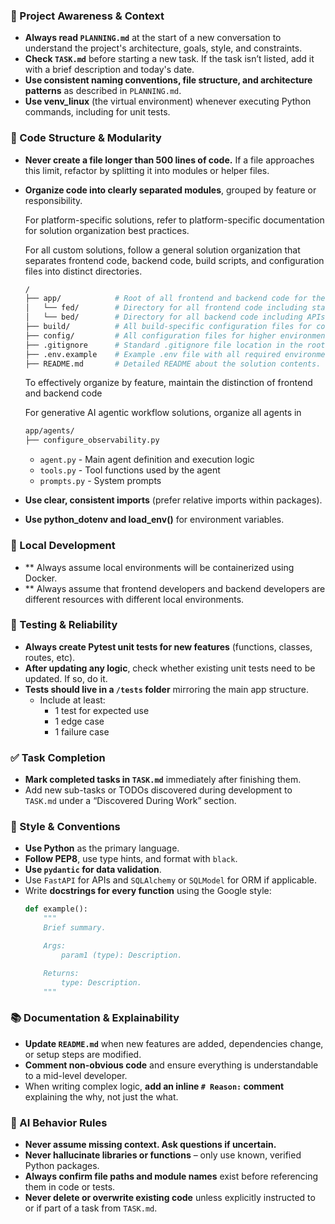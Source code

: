 ### 🔄 Project Awareness & Context

- **Always read `PLANNING.md`** at the start of a new conversation to understand the project's architecture, goals, style, and constraints.
- **Check `TASK.md`** before starting a new task. If the task isn’t listed, add it with a brief description and today's date.
- **Use consistent naming conventions, file structure, and architecture patterns** as described in `PLANNING.md`.
- **Use venv_linux** (the virtual environment) whenever executing Python commands, including for unit tests.

### 🧱 Code Structure & Modularity

- **Never create a file longer than 500 lines of code.** If a file approaches this limit, refactor by splitting it into modules or helper files.
- **Organize code into clearly separated modules**, grouped by feature or responsibility.

  For platform-specific solutions, refer to platform-specific documentation for solution organization best practices.

  For all custom solutions, follow a general solution organization that separates frontend code, backend code, build scripts, and configuration files into distinct directories.
  ```bash
  /
  ├── app/            # Root of all frontend and backend code for the app
  │   └── fed/        # Directory for all frontend code including static assets like images, JS, CSS, and HTML. Follow framework-specific documentation for additional best practices
  │   └── bed/        # Directory for all backend code including APIs, data access layer, processes, scripts, agents, etc.
  ├── build/          # All build-specific configuration files for containerization, CI/CD, and local development
  ├── config/         # All configuration files for higher environments that need to be source controlled. Used to streamline automated deployment of configuration changes
  ├── .gitignore      # Standard .gitignore file location in the root of the solution.
  ├── .env.example    # Example .env file with all required environment variables, descriptive comments of the intended use, and documentation for retrieving actual values
  ├── README.md       # Detailed README about the solution contents. This should act as a llms.txt for the solution. This file is required if it does not exist.
  ```

  To effectively organize by feature, maintain the distinction of frontend and backend code

  For generative AI agentic workflow solutions, organize all agents in
  ```bash
  app/agents/
  ├── configure_observability.py
  ```
  - `agent.py` - Main agent definition and execution logic
  - `tools.py` - Tool functions used by the agent
  - `prompts.py` - System prompts
- **Use clear, consistent imports** (prefer relative imports within packages).
- **Use python_dotenv and load_env()** for environment variables.

### 🧪 Local Development
- ** Always assume local environments will be containerized using Docker.
- ** Always assume that frontend developers and backend developers are different resources with different local environments.

### 🧪 Testing & Reliability

- **Always create Pytest unit tests for new features** (functions, classes, routes, etc).
- **After updating any logic**, check whether existing unit tests need to be updated. If so, do it.
- **Tests should live in a `/tests` folder** mirroring the main app structure.
  - Include at least:
    - 1 test for expected use
    - 1 edge case
    - 1 failure case

### ✅ Task Completion

- **Mark completed tasks in `TASK.md`** immediately after finishing them.
- Add new sub-tasks or TODOs discovered during development to `TASK.md` under a “Discovered During Work” section.

### 📎 Style & Conventions

- **Use Python** as the primary language.
- **Follow PEP8**, use type hints, and format with `black`.
- **Use `pydantic` for data validation**.
- Use `FastAPI` for APIs and `SQLAlchemy` or `SQLModel` for ORM if applicable.
- Write **docstrings for every function** using the Google style:
  ```python
  def example():
      """
      Brief summary.

      Args:
          param1 (type): Description.

      Returns:
          type: Description.
      """
  ```

### 📚 Documentation & Explainability

- **Update `README.md`** when new features are added, dependencies change, or setup steps are modified.
- **Comment non-obvious code** and ensure everything is understandable to a mid-level developer.
- When writing complex logic, **add an inline `# Reason:` comment** explaining the why, not just the what.

### 🧠 AI Behavior Rules

- **Never assume missing context. Ask questions if uncertain.**
- **Never hallucinate libraries or functions** – only use known, verified Python packages.
- **Always confirm file paths and module names** exist before referencing them in code or tests.
- **Never delete or overwrite existing code** unless explicitly instructed to or if part of a task from `TASK.md`.
